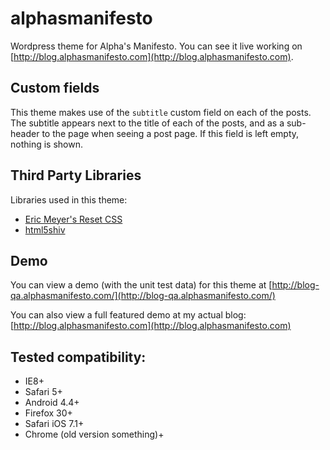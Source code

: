 alphasmanifesto
===============

Wordpress theme for Alpha's Manifesto. You can see it live working on [http://blog.alphasmanifesto.com](http://blog.alphasmanifesto.com).

## Custom fields

This theme makes use of the `subtitle` custom field on each of the posts. The subtitle appears next to the title of each of the posts, and as a sub-header to the page when seeing a post page. If this field is left empty, nothing is shown.

## Third Party Libraries

Libraries used in this theme:

* [Eric Meyer's Reset CSS](http://meyerweb.com/eric/tools/css/reset/)
* [html5shiv](https://github.com/afarkas/html5shiv)

## Demo

You can view a demo (with the unit test data) for this theme at [http://blog-qa.alphasmanifesto.com/](http://blog-qa.alphasmanifesto.com/)

You can also view a full featured demo at my actual blog: [http://blog.alphasmanifesto.com](http://blog.alphasmanifesto.com)

## Tested compatibility:

- IE8+
- Safari 5+
- Android 4.4+
- Firefox 30+
- Safari iOS 7.1+
- Chrome (old version something)+